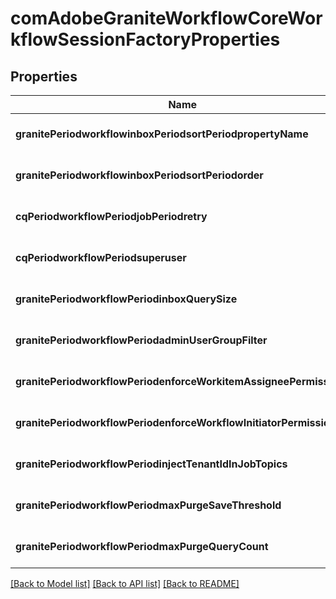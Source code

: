 # comAdobeGraniteWorkflowCoreWorkflowSessionFactoryProperties

## Properties
Name | Type | Description | Notes
------------ | ------------- | ------------- | -------------
**granitePeriodworkflowinboxPeriodsortPeriodpropertyName** | [**ConfigNodePropertyDropDown**](ConfigNodePropertyDropDown.md) |  | [optional] [default to null]
**granitePeriodworkflowinboxPeriodsortPeriodorder** | [**ConfigNodePropertyString**](ConfigNodePropertyString.md) |  | [optional] [default to null]
**cqPeriodworkflowPeriodjobPeriodretry** | [**ConfigNodePropertyInteger**](ConfigNodePropertyInteger.md) |  | [optional] [default to null]
**cqPeriodworkflowPeriodsuperuser** | [**ConfigNodePropertyArray**](ConfigNodePropertyArray.md) |  | [optional] [default to null]
**granitePeriodworkflowPeriodinboxQuerySize** | [**ConfigNodePropertyInteger**](ConfigNodePropertyInteger.md) |  | [optional] [default to null]
**granitePeriodworkflowPeriodadminUserGroupFilter** | [**ConfigNodePropertyBoolean**](ConfigNodePropertyBoolean.md) |  | [optional] [default to null]
**granitePeriodworkflowPeriodenforceWorkitemAssigneePermissions** | [**ConfigNodePropertyBoolean**](ConfigNodePropertyBoolean.md) |  | [optional] [default to null]
**granitePeriodworkflowPeriodenforceWorkflowInitiatorPermissions** | [**ConfigNodePropertyBoolean**](ConfigNodePropertyBoolean.md) |  | [optional] [default to null]
**granitePeriodworkflowPeriodinjectTenantIdInJobTopics** | [**ConfigNodePropertyBoolean**](ConfigNodePropertyBoolean.md) |  | [optional] [default to null]
**granitePeriodworkflowPeriodmaxPurgeSaveThreshold** | [**ConfigNodePropertyInteger**](ConfigNodePropertyInteger.md) |  | [optional] [default to null]
**granitePeriodworkflowPeriodmaxPurgeQueryCount** | [**ConfigNodePropertyInteger**](ConfigNodePropertyInteger.md) |  | [optional] [default to null]

[[Back to Model list]](../README.md#documentation-for-models) [[Back to API list]](../README.md#documentation-for-api-endpoints) [[Back to README]](../README.md)


